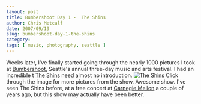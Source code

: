 ```yaml
---
layout: post
title: Bumbershoot Day 1 -  The Shins
author: Chris Metcalf
date: 2007/09/19
slug: bumbershoot-day-1-the-shins
category: 
tags: [ music, photography, seattle ]
---
```


Weeks later, I've finally started going through the nearly 1000 pictures I took at [Bumbershoot](http://www.bumbershoot.com), Seattle's annual three-day music and arts festival. I had an incredible t
[The Shins](http://www.theshins.com) need almost no introduction.
[![The Shins](http://farm2.static.flickr.com/1161/1406518574_9969454018.jpg?v=0)](http://www.flickr.com/photos/chrismetcalf/1406518574/in/set-72157602069523158/)
Click through the image for more pictures from the show.
Awesome show. I've seen The Shins before, at a free concert at [Carnegie Mellon](http://www.cmu.edu) a couple of years ago, but this show may actually have been better.
